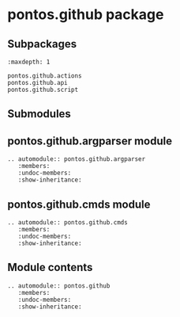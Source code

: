 # pontos.github package

## Subpackages

```{toctree}
:maxdepth: 1

pontos.github.actions
pontos.github.api
pontos.github.script
```

## Submodules

## pontos.github.argparser module

```{eval-rst}
.. automodule:: pontos.github.argparser
   :members:
   :undoc-members:
   :show-inheritance:
```

## pontos.github.cmds module

```{eval-rst}
.. automodule:: pontos.github.cmds
   :members:
   :undoc-members:
   :show-inheritance:
```

## Module contents

```{eval-rst}
.. automodule:: pontos.github
   :members:
   :undoc-members:
   :show-inheritance:
```
